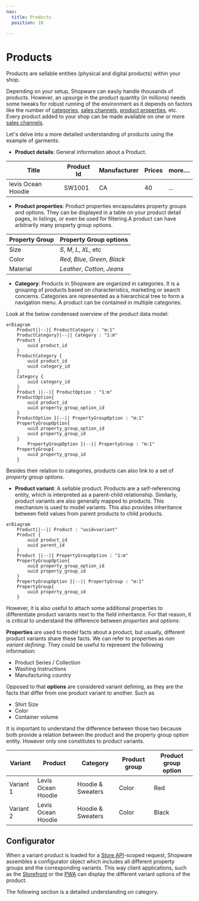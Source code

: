 ```yaml
---
nav:
  title: Products
  position: 10

---
```


# Products

Products are sellable entities (physical and digital products) within your shop.

Depending on your setup, Shopware can easily handle thousands of products. However, an upsurge in the product quantity (in millions) needs some tweaks for robust running of the environment as it depends on factors like the number of [categories](../../../../docs/concepts/commerce/catalog/categories), [sales channels](../../../../docs/concepts/commerce/catalog/sales-channels), [product properties](../../../../docs/concepts/commerce/catalog/products#property-groups--options), etc. Every product added to your shop can be made available on one or more [sales channels](../../../../docs/concepts/commerce/catalog/sales-channels).

Let's delve into a more detailed understanding of products using the example of garments:

* **Product details**: General information about a Product.

| Title | Product Id| Manufacturer | Prices | more.... |
|-------|-----------|--------------|--------|----------|
|levis Ocean Hoodie| SW1001 | CA | 40 | ... |

* **Product properties**: Product properties encapsulates property groups and options. They can be displayed in a table on your product detail pages, in listings, or even be used for filtering.A product can have arbitrarily many property group options.

|Property Group| Property Group options|
|--------------|-----------------------|
|Size          |  *S*, *M*, *L*, *XL*, etc |
|Color         | *Red*, *Blue*, *Green*, *Black* |
|Material      | *Leather*, *Cotton*, *Jeans* |

* **Category**: Products in Shopware are organized in categories. It is a grouping of products based on characteristics, marketing or search concerns. Categories are represented as a hierarchical tree to form a navigation menu. A product can be contained in multiple categories.

Look at the below condensed overview of the product data model:

```mermaid
erDiagram
    Product||--|{ ProductCategory : "m:1"
    ProductCategory}|--|| Category : "1:m"
    Product {
        uuid product_id
    }
    ProductCategory {
        uuid product_id 
        uuid category_id 
    }
    Category {
        uuid category_id
    }
    Product ||--|{ ProductOption : "1:m"
    ProductOption{
        uuid product_id
        uuid property_group_option_id
    }
    ProductOption }|--|| PropertyGroupOption : "m:1"
    PropertyGroupOption{
        uuid property_group_option_id
        uuid property_group_id
    }
        PropertyGroupOption }|--|| PropertyGroup : "m:1"
    PropertyGroup{
        uuid property_group_id
    }
```

Besides their relation to categories, products can also link to a set of *property group options*.

* **Product variant**: A sellable product. Products are a self-referencing entity, which is interpreted as a parent-child relationship. Similarly, product variants are also generally mapped to products. This mechanism is used to model variants. This also provides inheritance between field values from parent products to child products.

```mermaid
erDiagram
    Product||--|| Product : "uuid=variant"
    Product {
        uuid product_id
        uuid parent_id
    }
    Product ||--|{ PropertyGroupOption : "1:m"
    PropertyGroupOption{
        uuid property_group_option_id
        uuid property_group_id
    }
    PropertyGroupOption }|--|| PropertyGroup : "m:1"
    PropertyGroup{
        uuid property_group_id
    }
```

However, it is also useful to attach some additional properties to differentiate product variants next to the field inheritance. For that reason, it is critical to understand the difference between *properties* and *options*:

**Properties** are used to model facts about a product, but usually, different product variants share these facts. We can refer to properties as *non variant defining*. They could be useful to represent the following information:

* Product Series / Collection
* Washing Instructions
* Manufacturing country

Opposed to that **options** are considered variant defining, as they are the facts that differ from one product variant to another. Such as

* Shirt Size
* Color
* Container volume

It is important to understand the difference between those two because both provide a relation between the product and the property group option entity. However only one constitutes to product variants.

| Variant | Product | Category | Product group | Product group option |
|---------|---------|----------|---------------|----------------------|
|Variant 1| Levis Ocean Hoodie | Hoodie & Sweaters | Color | Red |
|Variant 2| Levis Ocean Hoodie | Hoodie & Sweaters | Color | Black |

## Configurator

When a variant product is loaded for a [Store API](../../api/store-api)-scoped request, Shopware assembles a configurator object which includes all different property groups and the corresponding variants. This way client applications, such as the [Storefront](../../../guides/plugins/plugins/storefront/) or the [PWA](../../../products/pwa) can display the different variant options of the product.

The following section is a detailed understanding on category.
